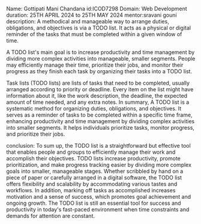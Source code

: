 Name: Gottipati Mani Chandana
id:ICOD7298
Domain: Web Development
duration: 25TH APRIL 2024 to 25TH MAY 2024
mentor:sravani gouni
description:
A methodical and manageable way to arrange duties, obligations, and objectives is via a TODO list. It acts as a physical or digital reminder of the tasks that must be completed within a given window of time.

A TODO list's main goal is to increase productivity and time management by dividing more complex activities into manageable, smaller segments. People may efficiently manage their time, prioritize their jobs, and monitor their progress as they finish each task by organizing their tasks into a TODO list.


Task lists (TODO lists) are lists of tasks that need to be completed, usually arranged according to priority or deadline. Every item on the list might have information about it, like the work description, the deadline, the expected amount of time needed, and any extra notes.
In summary, A TODO list is a systematic method for organizing duties, obligations, and objectives. It serves as a reminder of tasks to be completed within a specific time frame, enhancing productivity and time management by dividing complex activities into smaller segments. It helps individuals prioritize tasks, monitor progress, and prioritize their jobs.

conclusion:
To sum up, the TODO list is a straightforward but effective tool that enables people and groups to efficiently manage their work and accomplish their objectives. TODO lists increase productivity, promote prioritization, and make progress tracking easier by dividing more complex goals into smaller, manageable stages. Whether scribbled by hand on a piece of paper or carefully arranged in a digital software, the TODO list offers flexibility and scalability by accommodating various tastes and workflows. In addition, marking off tasks as accomplished increases motivation and a sense of success, which promotes goal achievement and ongoing growth. The TODO list is still an essential tool for success and productivity in today's fast-paced environment when time constraints and demands for attention are constant.

